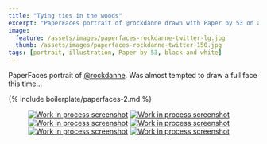 ```yaml
---
title: "Tying ties in the woods"
excerpt: "PaperFaces portrait of @rockdanne drawn with Paper by 53 on an iPad."
image: 
  feature: /assets/images/paperfaces-rockdanne-twitter-lg.jpg
  thumb: /assets/images/paperfaces-rockdanne-twitter-150.jpg
tags: [portrait, illustration, Paper by 53, black and white]
---
```


PaperFaces portrait of [@rockdanne](http://twitter.com/rockdanne). Was almost tempted to draw a full face this time…

{% include boilerplate/paperfaces-2.md %}

<figure class="half">
	<a href="{{ site.url }}/assets/images/paperfaces-rockdanne-process-1-lg.jpg"><img src="{{ site.url }}/assets/images/paperfaces-rockdanne-process-1-600.jpg" alt="Work in process screenshot"></a>
	<a href="{{ site.url }}/assets/images/paperfaces-rockdanne-process-2-lg.jpg"><img src="{{ site.url }}/assets/images/paperfaces-rockdanne-process-2-600.jpg" alt="Work in process screenshot"></a>
	<a href="{{ site.url }}/assets/images/paperfaces-rockdanne-process-3-lg.jpg"><img src="{{ site.url }}/assets/images/paperfaces-rockdanne-process-3-600.jpg" alt="Work in process screenshot"></a>
	<a href="{{ site.url }}/assets/images/paperfaces-rockdanne-process-4-lg.jpg"><img src="{{ site.url }}/assets/images/paperfaces-rockdanne-process-4-600.jpg" alt="Work in process screenshot"></a>
	<a href="{{ site.url }}/assets/images/paperfaces-rockdanne-process-5-lg.jpg"><img src="{{ site.url }}/assets/images/paperfaces-rockdanne-process-5-600.jpg" alt="Work in process screenshot"></a>
	<a href="{{ site.url }}/assets/images/paperfaces-rockdanne-process-6-lg.jpg"><img src="{{ site.url }}/assets/images/paperfaces-rockdanne-process-6-600.jpg" alt="Work in process screenshot"></a>
</figure>